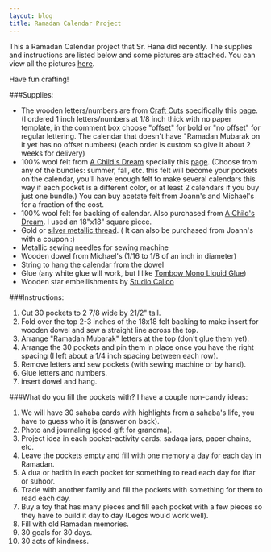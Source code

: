 ```yaml
---
layout: blog
title: Ramadan Calendar Project
---
```


This a Ramadan Calendar project that Sr. Hana did recently. The supplies and instructions are listed below and some pictures are attached. You can view all the pictures [here](https://drive.google.com/folderview?id=0B9mAezo5Og3kWVVwb0tzWGk2bmc&usp=sharing).

Have fun crafting!

###Supplies:

* The wooden letters/numbers are from [Craft Cuts](www.craftcuts.com) specifically this [page](http://www.craftcuts.com/baltic-birch-wooden-numbers.html). (I ordered 1 inch letters/numbers at 1/8 inch thick with no paper template, in the comment box choose "offset" for bold or "no offset" for regular lettering. The calendar that doesn't have "Ramadan Mubarak on it yet has no offset numbers) (each order is custom so give it about 2 weeks for delivery)
* 100% wool felt from [A Child's Dream](www.achildsdream.com) specially this [page](http://www.achildsdream.com/wool-felt/). (Choose from any of the bundles: summer, fall, etc. this felt will become your pockets on the calendar, you'll have enough felt to make several calendars this way if each pocket is a different color, or at least 2 calendars if you buy just one bundle.) You can buy acetate felt from Joann's and Michael's for a fraction of the cost.
* 100% wool felt for backing of calendar. Also purchased from [A Child's Dream](www.achildsdream.com). I used an 18"x18" square piece.
* Gold or [silver metallic thread](http://www.achildsdream.com/dmc-metallic-embroidery-thread-light-gold/). ( It can also be purchased from Joann's with a coupon :)
* Metallic sewing needles for sewing machine
* Wooden dowel from Michael's (1/16 to 1/8 of an inch in diameter)
* String to hang the calendar from the dowel
* Glue (any white glue will work, but I like [Tombow Mono Liquid Glue](http://tombowusa.com/mono-aqua-liquid-glue.html))
* Wooden star embellishments by [Studio Calico](http://www.twopeasinabucket.com/shop/studio-calico/127143-classic-calico-vol-2-tiny-stars-wood-veneer/)

###Instructions:

1. Cut 30 pockets to 2 7/8 wide by 21/2" tall.
2. Fold over the top 2-3 inches of the 18x18 felt backing to make insert for wooden dowel and sew a straight line across the top.
3. Arrange "Ramadan Mubarak" letters at the top (don't glue them yet).
4. Arrange the 30 pockets and pin them in place once you have the right spacing (I left about a 1/4 inch spacing between each row).
5. Remove letters and sew pockets (with sewing machine or by hand).
6. Glue letters and numbers.
7. insert dowel and hang.

###What do you fill the pockets with? I have a couple non-candy ideas:
1. We will have 30 sahaba cards with highlights from a sahaba's life, you have to guess who it is (answer on back).
2. Photo and journaling (good gift for grandma).
3. Project idea in each pocket-activity cards: sadaqa jars, paper chains, etc.
4. Leave the pockets empty and fill with one memory a day for each day in Ramadan.
5. A dua or hadith in each pocket for something to read each day for iftar or suhoor.
6. Trade with another family and fill the pockets with something for them to read each day.
7. Buy a toy that has many pieces and fill each pocket with a few pieces so they have to build it day to day (Legos would work well).
8. Fill with old Ramadan memories.
9. 30 goals for 30 days.
10. 30 acts of kindness.
